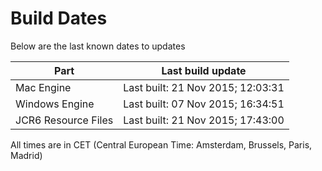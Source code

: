 # Build Dates

Below are the last known dates to updates

Part | Last build update
-----|-----
Mac Engine | Last built: 21 Nov 2015; 12:03:31
Windows Engine | Last built: 07 Nov 2015; 16:34:51
JCR6 Resource Files | Last built: 21 Nov 2015; 17:43:00
All times are in CET (Central European Time: Amsterdam, Brussels, Paris, Madrid)



